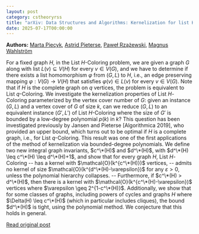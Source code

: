 ```yaml
---
layout: post
category: cstheoryrss
title: "arXiv: Data Structures and Algorithms: Kernelization for list H-coloring for graphs with small vertex cover"
date: 2025-07-17T00:00:00
---
```


**Authors:** [Marta Piecyk](https://dblp.uni-trier.de/search?q=Marta+Piecyk), [Astrid Pieterse](https://dblp.uni-trier.de/search?q=Astrid+Pieterse), [Paweł Rzążewski](https://dblp.uni-trier.de/search?q=Pawe%C5%82+Rz%C4%85%C5%BCewski), [Magnus Wahlström](https://dblp.uni-trier.de/search?q=Magnus+Wahlstr%C3%B6m)

For a fixed graph $H$, in the List $H$-Coloring problem, we are given a graph
$G$ along with list $L(v) \subseteq V(H)$ for every $v \in V(G)$, and we have
to determine if there exists a list homomorphism $\varphi$ from $(G,L)$ to $H$,
i.e., an edge preserving mapping $\varphi: V(G)\to V(H)$ that satisfies
$\varphi(v)\in L(v)$ for every $v\in V(G)$. Note that if $H$ is the complete
graph on $q$ vertices, the problem is equivalent to List $q$-Coloring. We
investigate the kernelization properties of List $H$-Coloring parameterized by
the vertex cover number of $G$: given an instance $(G,L)$ and a vertex cover of
$G$ of size $k$, can we reduce $(G,L)$ to an equivalent instance $(G',L')$ of
List $H$-Coloring where the size of $G'$ is bounded by a low-degree polynomial
$p(k)$ in $k$? This question has been investigated previously by Jansen and
Pieterse [Algorithmica 2019], who provided an upper bound, which turns out to
be optimal if $H$ is a complete graph, i.e., for List $q$-Coloring. This result
was one of the first applications of the method of kernelization via
bounded-degree polynomials. We define two new integral graph invariants,
$c^\*(H)$ and $d^\*(H)$, with $d^\*(H) \leq c^\*(H) \leq d^\*(H)+1$, and show that
for every graph $H$, List $H$-Coloring
-- has a kernel with $\mathcal{O}(k^{c^\*(H)})$ vertices,
-- admits no kernel of size $\mathcal{O}(k^{d^\*(H)-\varepsilon})$ for any
$\varepsilon > 0$, unless the polynomial hierarchy collapses.
-- Furthermore, if $c^\*(H) > d^\*(H)$, then there is a kernel with
$\mathcal{O}(k^{c^\*(H)-\varepsilon})$ vertices where $\varepsilon \geq
2^{1-c^\*(H)}$.
Additionally, we show that for some classes of graphs, including powers of
cycles and graphs $H$ where $\Delta(H) \leq c^\*(H)$ (which in particular
includes cliques), the bound $d^\*(H)$ is tight, using the polynomial method. We
conjecture that this holds in general.

[Read original post](http://arxiv.org/abs/2507.12005v1)

